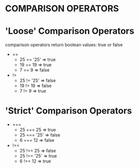 # COMPARISON OPERATORS

# 'Loose' Comparison Operators

comparison operators return boolean values: true or false

* == 
    * 25 == '25' => true
    * 19 == 19 => true
    * 7 == 9 => false
* !=
    * 25 != '25' => false
    * 19 != 19 => false
    * 7 != 9 => true
    


# 'Strict' Comparison Operators

* ===
    * 25 === 25 => true
    * 25 === '25' => false
    * 6 === 12 => false
* !==
    * 25 !== 25 => false
    * 25 !== '25' => true
    * 6 !== 12 => true